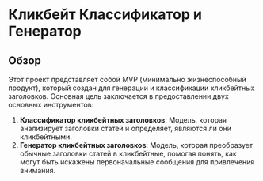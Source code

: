 # Кликбейт Классификатор и Генератор

## Обзор
Этот проект представляет собой MVP (минимально жизнеспособный продукт), который создан для генерации и классификации кликбейтных заголовков. Основная цель заключается в предоставлении двух основных инструментов:

1. **Классификатор кликбейтных заголовков**: Модель, которая анализирует заголовки статей и определяет, являются ли они кликбейтными.
2. **Генератор кликбейтных заголовков**: Модель, которая преобразует обычные заголовки статей в кликбейтные, помогая понять, как могут быть искажены первоначальные сообщения для привлечения внимания.